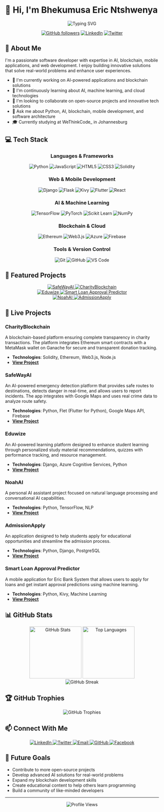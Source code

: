 # 👋 Hi, I'm Bhekumusa Eric Ntshwenya

<div align="center">
  <img src="https://readme-typing-svg.herokuapp.com?font=Fira+Code&weight=600&size=28&duration=3000&pause=1000&color=0969DA&center=true&vCenter=true&random=false&width=600&lines=Software+Developer;AI+Enthusiast;Mobile+App+Developer;Blockchain+Developer;Continuous+Learner" alt="Typing SVG" />

  <br/>

  [![GitHub followers](https://img.shields.io/github/followers/BhekumusaEric?style=for-the-badge&logo=github&color=236ad3)](https://github.com/BhekumusaEric?tab=followers)
  [![LinkedIn](https://img.shields.io/badge/LinkedIn-Connect-blue?style=for-the-badge&logo=linkedin&labelColor=blue)](https://www.linkedin.com/in/bhekumusaerickelvinntshwenya/)
  [![Twitter](https://img.shields.io/badge/Twitter-1DA1F2?style=for-the-badge&logo=twitter&logoColor=white)](https://x.com/NoahEric_)
</div>

## 🚀 About Me

I'm a passionate software developer with expertise in AI, blockchain, mobile applications, and web development. I enjoy building innovative solutions that solve real-world problems and enhance user experiences.

- 🔭 I'm currently working on AI-powered applications and blockchain solutions
- 🌱 I'm continuously learning about AI, machine learning, and cloud technologies
- 👯 I'm looking to collaborate on open-source projects and innovative tech solutions
- 💬 Ask me about Python, AI, blockchain, mobile development, and software architecture
- 🎓 Currently studying at WeThinkCode_ in Johannesburg

## 💻 Tech Stack

<div align="center">

  ### Languages & Frameworks
  ![Python](https://img.shields.io/badge/Python-3776AB?style=for-the-badge&logo=python&logoColor=white)
  ![JavaScript](https://img.shields.io/badge/JavaScript-F7DF1E?style=for-the-badge&logo=javascript&logoColor=black)
  ![HTML5](https://img.shields.io/badge/HTML5-E34F26?style=for-the-badge&logo=html5&logoColor=white)
  ![CSS3](https://img.shields.io/badge/CSS3-1572B6?style=for-the-badge&logo=css3&logoColor=white)
  ![Solidity](https://img.shields.io/badge/Solidity-363636?style=for-the-badge&logo=solidity&logoColor=white)

  ### Web & Mobile Development
  ![Django](https://img.shields.io/badge/Django-092E20?style=for-the-badge&logo=django&logoColor=white)
  ![Flask](https://img.shields.io/badge/Flask-000000?style=for-the-badge&logo=flask&logoColor=white)
  ![Kivy](https://img.shields.io/badge/Kivy-3776AB?style=for-the-badge&logo=python&logoColor=white)
  ![Flutter](https://img.shields.io/badge/Flutter-02569B?style=for-the-badge&logo=flutter&logoColor=white)
  ![React](https://img.shields.io/badge/React-20232A?style=for-the-badge&logo=react&logoColor=61DAFB)

  ### AI & Machine Learning
  ![TensorFlow](https://img.shields.io/badge/TensorFlow-FF6F00?style=for-the-badge&logo=tensorflow&logoColor=white)
  ![PyTorch](https://img.shields.io/badge/PyTorch-EE4C2C?style=for-the-badge&logo=pytorch&logoColor=white)
  ![Scikit Learn](https://img.shields.io/badge/scikit_learn-F7931E?style=for-the-badge&logo=scikit-learn&logoColor=white)
  ![NumPy](https://img.shields.io/badge/Numpy-777BB4?style=for-the-badge&logo=numpy&logoColor=white)

  ### Blockchain & Cloud
  ![Ethereum](https://img.shields.io/badge/Ethereum-3C3C3D?style=for-the-badge&logo=Ethereum&logoColor=white)
  ![Web3.js](https://img.shields.io/badge/Web3.js-F16822?style=for-the-badge&logo=web3.js&logoColor=white)
  ![Azure](https://img.shields.io/badge/Azure-0078D4?style=for-the-badge&logo=microsoftazure&logoColor=white)
  ![Firebase](https://img.shields.io/badge/Firebase-FFCA28?style=for-the-badge&logo=firebase&logoColor=black)

  ### Tools & Version Control
  ![Git](https://img.shields.io/badge/Git-F05032?style=for-the-badge&logo=git&logoColor=white)
  ![GitHub](https://img.shields.io/badge/GitHub-181717?style=for-the-badge&logo=github&logoColor=white)
  ![VS Code](https://img.shields.io/badge/VS_Code-007ACC?style=for-the-badge&logo=visualstudiocode&logoColor=white)

</div>

## 🌟 Featured Projects

<div align="center">
  <a href="https://github.com/BhekumusaEric/MSAIskillshackathon">
    <img src="https://github-readme-stats.vercel.app/api/pin/?username=BhekumusaEric&repo=MSAIskillshackathon&theme=react&bg_color=1F222E&title_color=0969DA&icon_color=F8D866&hide_border=true&show_icons=true" alt="SafeWayAI" />
  </a>
  <a href="https://github.com/BhekumusaEric/CharityBlockchain">
    <img src="https://github-readme-stats.vercel.app/api/pin/?username=BhekumusaEric&repo=CharityBlockchain&theme=react&bg_color=1F222E&title_color=0969DA&icon_color=F8D866&hide_border=true&show_icons=true" alt="CharityBlockchain" />
  </a>
</div>

<div align="center">
  <a href="https://github.com/BhekumusaEric/Eduwize">
    <img src="https://github-readme-stats.vercel.app/api/pin/?username=BhekumusaEric&repo=Eduwize&theme=react&bg_color=1F222E&title_color=0969DA&icon_color=F8D866&hide_border=true&show_icons=true" alt="Eduwize" />
  </a>
  <a href="https://github.com/BhekumusaEric/Smart-Loan-Approval-Predictor">
    <img src="https://github-readme-stats.vercel.app/api/pin/?username=BhekumusaEric&repo=Smart-Loan-Approval-Predictor&theme=react&bg_color=1F222E&title_color=0969DA&icon_color=F8D866&hide_border=true&show_icons=true" alt="Smart Loan Approval Predictor" />
  </a>
</div>

<div align="center">
  <a href="https://github.com/BhekumusaEric/NoahAI">
    <img src="https://github-readme-stats.vercel.app/api/pin/?username=BhekumusaEric&repo=NoahAI&theme=react&bg_color=1F222E&title_color=0969DA&icon_color=F8D866&hide_border=true&show_icons=true" alt="NoahAI" />
  </a>
  <a href="https://github.com/BhekumusaEric/AdmissionApply">
    <img src="https://github-readme-stats.vercel.app/api/pin/?username=BhekumusaEric&repo=AdmissionApply&theme=react&bg_color=1F222E&title_color=0969DA&icon_color=F8D866&hide_border=true&show_icons=true" alt="AdmissionApply" />
  </a>
</div>

## 📱 Live Projects

### CharityBlockchain
A blockchain-based platform ensuring complete transparency in charity transactions. The platform integrates Ethereum smart contracts with a MetaMask wallet on Ganache for secure and transparent donation tracking.
- **Technologies**: Solidity, Ethereum, Web3.js, Node.js
- **[View Project](https://github.com/BhekumusaEric/CharityBlockchain)**

### SafeWayAI
An AI-powered emergency detection platform that provides safe routes to destinations, detects danger in real-time, and allows users to report incidents. The app integrates with Google Maps and uses real crime data to analyze route safety.
- **Technologies**: Python, Flet (Flutter for Python), Google Maps API, Firebase
- **[View Project](https://github.com/BhekumusaEric/MSAIskillshackathon)**

### Eduwize
An AI-powered learning platform designed to enhance student learning through personalized study material recommendations, quizzes with performance tracking, and resource management.
- **Technologies**: Django, Azure Cognitive Services, Python
- **[View Project](https://github.com/BhekumusaEric/Eduwize)**

### NoahAI
A personal AI assistant project focused on natural language processing and conversational AI capabilities.
- **Technologies**: Python, TensorFlow, NLP
- **[View Project](https://github.com/BhekumusaEric/NoahAI)**

### AdmissionApply
An application designed to help students apply for educational opportunities and streamline the admission process.
- **Technologies**: Python, Django, PostgreSQL
- **[View Project](https://github.com/BhekumusaEric/AdmissionApply)**

### Smart Loan Approval Predictor
A mobile application for Eric Bank System that allows users to apply for loans and get instant approval predictions using machine learning.
- **Technologies**: Python, Kivy, Machine Learning
- **[View Project](https://github.com/BhekumusaEric/Smart-Loan-Approval-Predictor)**

## 📊 GitHub Stats

<div align="center">
  <img src="https://github-readme-stats.vercel.app/api?username=BhekumusaEric&show_icons=true&theme=react&bg_color=1F222E&title_color=0969DA&icon_color=F8D866&hide_border=true&count_private=true" alt="GitHub Stats" height="170"/>
  <img src="https://github-readme-stats.vercel.app/api/top-langs/?username=BhekumusaEric&layout=compact&theme=react&bg_color=1F222E&title_color=0969DA&icon_color=F8D866&hide_border=true" alt="Top Languages" height="170"/>
</div>

<div align="center">
  <img src="https://github-readme-streak-stats.herokuapp.com/?user=BhekumusaEric&theme=react&bg_color=1F222E&title_color=0969DA&icon_color=F8D866&hide_border=true" alt="GitHub Streak" />
</div>

## 🏆 GitHub Trophies

<div align="center">
  <img src="https://github-profile-trophy.vercel.app/?username=BhekumusaEric&theme=nord&column=7&no-frame=true" alt="GitHub Trophies" />
</div>

## 📫 Connect With Me

<div align="center">
  <a href="https://www.linkedin.com/in/bhekumusaerickelvinntshwenya/">
    <img src="https://img.shields.io/badge/LinkedIn-0077B5?style=for-the-badge&logo=linkedin&logoColor=white" alt="LinkedIn" />
  </a>
  <a href="https://x.com/NoahEric_">
    <img src="https://img.shields.io/badge/Twitter-1DA1F2?style=for-the-badge&logo=twitter&logoColor=white" alt="Twitter" />
  </a>
  <a href="mailto:bhekumusaeric@gmail.com">
    <img src="https://img.shields.io/badge/Email-D14836?style=for-the-badge&logo=gmail&logoColor=white" alt="Email" />
  </a>
  <a href="https://github.com/BhekumusaEric">
    <img src="https://img.shields.io/badge/GitHub-181717?style=for-the-badge&logo=github&logoColor=white" alt="GitHub" />
  </a>
  <a href="https://www.facebook.com/profile.php?id=100085082100956">
    <img src="https://img.shields.io/badge/Facebook-1877F2?style=for-the-badge&logo=facebook&logoColor=white" alt="Facebook" />
  </a>
</div>

## 🎯 Future Goals

- Contribute to more open-source projects
- Develop advanced AI solutions for real-world problems
- Expand my blockchain development skills
- Create educational content to help others learn programming
- Build a community of like-minded developers

---

<div align="center">
  <img src="https://komarev.com/ghpvc/?username=BhekumusaEric&color=blue&style=flat-square&label=Profile+Views" alt="Profile Views" />
</div>

